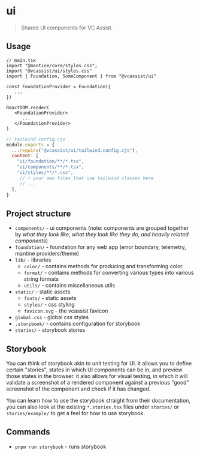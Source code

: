 # ui

> Shared UI components for VC Assist.

## Usage

```tsx
// main.tsx
import "@mantine/core/styles.css";
import "@vcassist/ui/styles.css"
import { Foundation, SomeComponent } from "@vcassist/ui"

const FoundationProvider = Foundation({
   ...
})

ReactDOM.render(
   <FoundationProvider>
      ...
   </FoundationProvider>
)
```

```js
// tailwind.config.cjs
module.exports = {
  ...require("@vcassist/ui/tailwind.config.cjs"),
  content: [
    "ui/foundation/**/*.tsx",
    "ui/components/**/*.tsx",
    "ui/styles/**/*.css",
     // + your own files that use tailwind classes here
     // ...
  ],
}
```

## Project structure

- `components/` - ui components (note: components are grouped together by *what they look like, what they look like they do, and heavily related components*)
- `foundation/` - foundation for any web app (error boundary, telemetry, mantine providers/theme)
- `lib/` - libraries
   - `color/` - contains methods for producing and transforming color
   - `format/` - contains methods for converting various types into various string formats
   - `utils/` - contains miscellaneous utils
- `static/` - static assets
   - `fonts/` - static assets
   - `styles/` - css styling
   - `favicon.svg` - the vcassist favicon
- `global.css` - global css styles
- `.storybook/` - contains configuration for storybook
- `stories/` - storybook stories

## Storybook

You can think of storybook akin to unit testing for UI. it allows you to define certain "stories", states in which UI components can be in, and preview those states in the browser. it also allows for visual testing, in which it will validate a screenshot of a rendered component against a previous "good" screenshot of the component and check if it has changed.

You can learn how to use the storybook straight from their documentation, you can also look at the existing `*.stories.tsx` files under `stories/` or `stories/example/` to get a feel for how to use storybook.

## Commands

- `pnpm run storybook` - runs storybook

